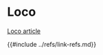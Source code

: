 # Loco

[Loco article][loco-article]

[loco-article]: https://www.shuttle.rs/blog/2023/12/28/using-loco-rust-rails
{{#include ../refs/link-refs.md}}
